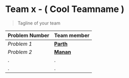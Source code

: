 # Team x - ( Cool Teamname )
> Tagline of your team<br>

Problem Number| Team member
-------| -------|
*Problem 1*| [**Parth**](https://github.com/ParthLa)|
*Problem 2*| [**Manan**](https://github.com/MananKGarg)|
.|.|
.|.|





